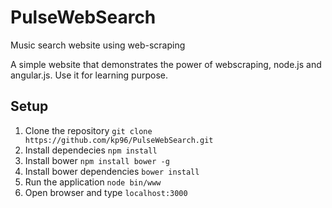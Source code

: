 # PulseWebSearch

Music search website using web-scraping

A simple website that demonstrates the power of webscraping, node.js and angular.js. Use it for learning purpose. 

## Setup
1. Clone the repository
  `git clone https://github.com/kp96/PulseWebSearch.git`
2. Install dependecies `npm install`
3. Install bower `npm install bower -g`
4. Install bower dependencies `bower install`
5. Run the application `node bin/www`
6. Open browser and type `localhost:3000`
